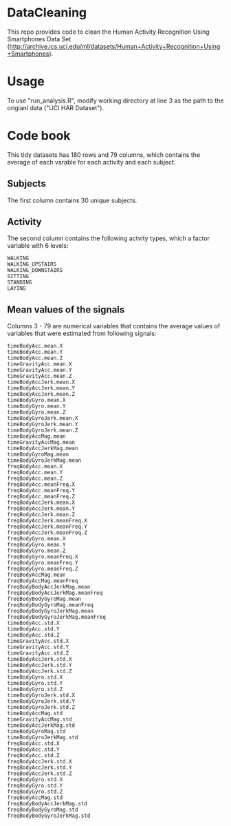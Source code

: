 # DataCleaning

This repo provides code to clean the Human Activity Recognition Using Smartphones Data Set (http://archive.ics.uci.edu/ml/datasets/Human+Activity+Recognition+Using+Smartphones).

# Usage

To use "run_analysis.R", modify working directory at line 3 as the path to the origianl data ("UCI HAR Dataset").

# Code book

This tidy datasets has 180 rows and 79 columns, which contains the average of each varable for each activity and each subject.

## Subjects

The first column contains 30 unique subjects.

## Activity

The second column contains the following actvity types, which a factor variable with 6 levels:

    WALKING
    WALKING_UPSTAIRS
    WALKING_DOWNSTAIRS
    SITTING
    STANDING
    LAYING

## Mean values of the signals

Columns 3 - 79 are numerical variables that contains the average values of variables that were estimated from following signals:

    timeBodyAcc.mean.X
    timeBodyAcc.mean.Y
    timeBodyAcc.mean.Z
    timeGravityAcc.mean.X
    timeGravityAcc.mean.Y
    timeGravityAcc.mean.Z
    timeBodyAccJerk.mean.X
    timeBodyAccJerk.mean.Y
    timeBodyAccJerk.mean.Z
    timeBodyGyro.mean.X
    timeBodyGyro.mean.Y
    timeBodyGyro.mean.Z
    timeBodyGyroJerk.mean.X
    timeBodyGyroJerk.mean.Y
    timeBodyGyroJerk.mean.Z
    timeBodyAccMag.mean
    timeGravityAccMag.mean
    timeBodyAccJerkMag.mean
    timeBodyGyroMag.mean
    timeBodyGyroJerkMag.mean
    freqBodyAcc.mean.X
    freqBodyAcc.mean.Y
    freqBodyAcc.mean.Z
    freqBodyAcc.meanFreq.X
    freqBodyAcc.meanFreq.Y
    freqBodyAcc.meanFreq.Z
    freqBodyAccJerk.mean.X
    freqBodyAccJerk.mean.Y
    freqBodyAccJerk.mean.Z
    freqBodyAccJerk.meanFreq.X
    freqBodyAccJerk.meanFreq.Y
    freqBodyAccJerk.meanFreq.Z
    freqBodyGyro.mean.X
    freqBodyGyro.mean.Y
    freqBodyGyro.mean.Z
    freqBodyGyro.meanFreq.X
    freqBodyGyro.meanFreq.Y
    freqBodyGyro.meanFreq.Z
    freqBodyAccMag.mean
    freqBodyAccMag.meanFreq
    freqBodyBodyAccJerkMag.mean
    freqBodyBodyAccJerkMag.meanFreq
    freqBodyBodyGyroMag.mean
    freqBodyBodyGyroMag.meanFreq
    freqBodyBodyGyroJerkMag.mean
    freqBodyBodyGyroJerkMag.meanFreq
    timeBodyAcc.std.X
    timeBodyAcc.std.Y
    timeBodyAcc.std.Z
    timeGravityAcc.std.X
    timeGravityAcc.std.Y
    timeGravityAcc.std.Z
    timeBodyAccJerk.std.X
    timeBodyAccJerk.std.Y
    timeBodyAccJerk.std.Z
    timeBodyGyro.std.X
    timeBodyGyro.std.Y
    timeBodyGyro.std.Z
    timeBodyGyroJerk.std.X
    timeBodyGyroJerk.std.Y
    timeBodyGyroJerk.std.Z
    timeBodyAccMag.std
    timeGravityAccMag.std
    timeBodyAccJerkMag.std
    timeBodyGyroMag.std
    timeBodyGyroJerkMag.std
    freqBodyAcc.std.X
    freqBodyAcc.std.Y
    freqBodyAcc.std.Z
    freqBodyAccJerk.std.X
    freqBodyAccJerk.std.Y
    freqBodyAccJerk.std.Z
    freqBodyGyro.std.X
    freqBodyGyro.std.Y
    freqBodyGyro.std.Z
    freqBodyAccMag.std
    freqBodyBodyAccJerkMag.std
    freqBodyBodyGyroMag.std
    freqBodyBodyGyroJerkMag.std
